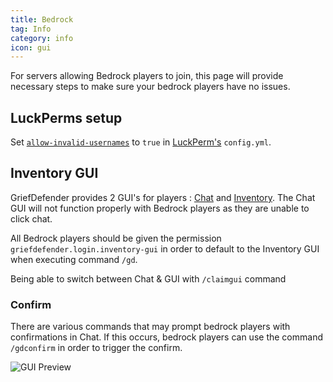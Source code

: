 ```yaml
---
title: Bedrock
tag: Info
category: info
icon: gui
---
```


For servers allowing Bedrock players to join, this page will provide necessary steps to make sure your bedrock players have no issues.  

## LuckPerms setup
Set [`allow-invalid-usernames`](https://luckperms.net/wiki/Configuration#allow-invalid-usernames) to `true` in [LuckPerm's](https://luckperms.net/) `config.yml`.

## Inventory GUI
GriefDefender provides 2 GUI's for players : [Chat](/wiki/basic/GUI.html#chat) and [Inventory](/wiki/basic/GUI.html#inventory). The Chat GUI will not function properly with Bedrock players as they are unable to click chat.  

All Bedrock players should be given the permission `griefdefender.login.inventory-gui` in order to default to the Inventory GUI when executing command `/gd`.  

Being able to switch between Chat & GUI with `/claimgui` command  

### Confirm
There are various commands that may prompt bedrock players with confirmations in Chat. If this occurs, bedrock players can use the command `/gdconfirm` in order to trigger the confirm.  

![GUI Preview](https://i.imgur.com/2iqE2ma.gif)